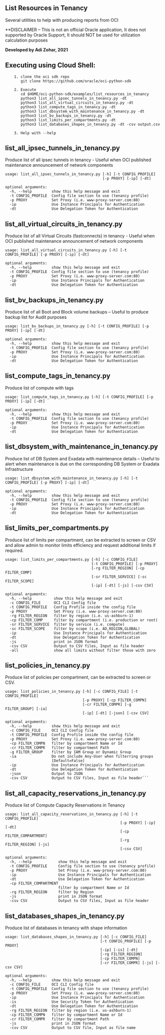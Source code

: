 ## List Resources in Tenancy

Several utilities to help with producing reports from OCI

**DISCLAIMER – This is not an official Oracle application,  It does not supported by Oracle Support, It should NOT be used for utilization calculation purposes

**Developed by Adi Zohar, 2021**

## Executing using Cloud Shell:
```
    1. clone the oci sdk repo
       git clone https://github.com/oracle/oci-python-sdk

    2. Execute
       cd $HOME/oci-python-sdk/examples/list_resources_in_tenancy
       python3 list_all_ipsec_tunnels_in_tenancy.py -dt
       python3 list_all_virtual_circuits_in_tenancy.py -dt
       python3 list_compute_tags_in_tenancy.py -dt
       python3 list_dbsystem_with_maintenance_in_tenancy.py -dt
       python3 list_bv_backups_in_tenancy.py -dt
       python3 list_limits_per_compartments.py -dt
       python3 list_databases_shapes_in_tenancy.py -dt -csv output.csv

    3. Help with --help
```

## list_all_ipsec_tunnels_in_tenancy.py
Produce list of all ipsec tunnels in tenancy  - Useful when OCI published maintenance announcement of network components

```
usage: list_all_ipsec_tunnels_in_tenancy.py [-h] [-t CONFIG_PROFILE]
                                            [-p PROXY] [-ip] [-dt]

optional arguments:
  -h, --help         show this help message and exit
  -t CONFIG_PROFILE  Config file section to use (tenancy profile)
  -p PROXY           Set Proxy (i.e. www-proxy-server.com:80)
  -ip                Use Instance Principals for Authentication
  -dt                Use Delegation Token for Authentication
```

## list_all_virtual_circuits_in_tenancy.py 
Produce list of all Virtual Circuits (fastconnects) in tenancy - Useful when OCI published maintenance announcement of network components

```
usage: list_all_virtual_circuits_in_tenancy.py [-h] [-t CONFIG_PROFILE] [-p PROXY] [-ip] [-dt]

optional arguments:
  -h, --help         show this help message and exit
  -t CONFIG_PROFILE  Config file section to use (tenancy profile)
  -p PROXY           Set Proxy (i.e. www-proxy-server.com:80)
  -ip                Use Instance Principals for Authentication
  -dt                Use Delegation Token for Authentication
```

## list_bv_backups_in_tenancy.py
Produce list of all Boot and Block volume backups – Useful to produce backup list for Audit purposes

```
usage: list_bv_backups_in_tenancy.py [-h] [-t CONFIG_PROFILE] [-p PROXY] [-ip] [-dt]

optional arguments:
  -h, --help         show this help message and exit
  -t CONFIG_PROFILE  Config file section to use (tenancy profile)
  -p PROXY           Set Proxy (i.e. www-proxy-server.com:80)
  -ip                Use Instance Principals for Authentication
  -dt                Use Delegation Token for Authentication

```

## list_compute_tags_in_tenancy.py
Produce list of compute with tags

```
usage: list_compute_tags_in_tenancy.py [-h] [-t CONFIG_PROFILE] [-p PROXY] [-ip] [-dt]

optional arguments:
  -h, --help         show this help message and exit
  -t CONFIG_PROFILE  Config file section to use (tenancy profile)
  -p PROXY           Set Proxy (i.e. www-proxy-server.com:80)
  -ip                Use Instance Principals for Authentication
  -dt                Use Delegation Token for Authentication
```

## list_dbsystem_with_maintenance_in_tenancy.py
Produce list of DB System and Exadata with maintenance details – Useful to alert when maintenance is due on the corresponding DB System or Exadata Infrastructure

```
usage: list_dbsystem_with_maintenance_in_tenancy.py [-h] [-t CONFIG_PROFILE] [-p PROXY] [-ip] [-dt]

optional arguments:
  -h, --help         show this help message and exit
  -t CONFIG_PROFILE  Config file section to use (tenancy profile)
  -p PROXY           Set Proxy (i.e. www-proxy-server.com:80)
  -ip                Use Instance Principals for Authentication
  -dt                Use Delegation Token for Authentication
```

## list_limits_per_compartments.py
Produce list of limits per compartment, can be extracted to screen or CSV and allow admin to monitor limits efficiency and request additional limits if required.

```
usage: list_limits_per_compartments.py [-h] [-c CONFIG_FILE]
                                       [-t CONFIG_PROFILE] [-p PROXY]
                                       [-rg FILTER_REGION] [-cp FILTER_COMP]
                                       [-sr FILTER_SERVICE] [-sc FILTER_SCOPE]
                                       [-ip] [-dt] [-js] [-csv CSV]

optional arguments:
  -h, --help          show this help message and exit
  -c CONFIG_FILE      OCI CLI Config file
  -t CONFIG_PROFILE   Config Profile inside the config file
  -p PROXY            Set Proxy (i.e. www-proxy-server.com:80)
  -rg FILTER_REGION   filter by region (i.e. us-ashburn-1)
  -cp FILTER_COMP     filter by compartment (i.e. production or root)
  -sr FILTER_SERVICE  filter by service (i.e. compute)
  -sc FILTER_SCOPE    filter by scope (i.e. AD,REGION,GLOBAL)
  -ip                 Use Instance Principals for Authentication
  -dt                 Use Delegation Token for Authentication
  -js                 print in JSON format
  -csv CSV            Output to CSV files, Input as file header
  -all                show all limits without filter those with zero

```

## list_policies_in_tenancy.py
Produce list of policies per compartment, can be extracted to screen or CSV.

```
usage: list_policies_in_tenancy.py [-h] [-c CONFIG_FILE] [-t CONFIG_PROFILE]
                                   [-p PROXY] [-cp FILTER_COMPN]
                                   [-cr FILTER_COMPR] [-g FILTER_GROUP] [-ia]
                                   [-ip] [-dt] [-json] [-csv CSV]

optional arguments:
  -h, --help         show this help message and exit
  -c CONFIG_FILE     OCI CLI Config file
  -t CONFIG_PROFILE  Config Profile inside the config file
  -p PROXY           Set Proxy (i.e. www-proxy-server.com:80)
  -cp FILTER_COMPN   filter by compartment Name or Id
  -cr FILTER_COMPR   filter by compartment Path
  -g FILTER_GROUP    filter by IAM Group or Dynamic Group
  -ia                Do not include Any-User when filterring groups
                     [Default=False]
  -ip                Use Instance Principals for Authentication
  -dt                Use Delegation Token for Authentication
  -json              Output to JSON
  -csv CSV           Output to CSV files, Input as file header```
```

## list_all_capacity_reservations_in_tenancy.py
Produce list of Compute Capacity Reservations in Tenancy

```
usage: list_all_capacity_reservations_in_tenancy.py [-h] [-t CONFIG_PROFILE]
                                                    [-p PROXY] [-ip] [-dt]
                                                    [-cp FILTER_COMPARTMENT]
                                                    [-rg FILTER_REGION] [-js]
                                                    [-csv CSV]

optional arguments:
  -h, --help            show this help message and exit
  -t CONFIG_PROFILE     Config file section to use (tenancy profile)
  -p PROXY              Set Proxy (i.e. www-proxy-server.com:80)
  -ip                   Use Instance Principals for Authentication
  -dt                   Use Delegation Token for Authentication
  -cp FILTER_COMPARTMENT
                        filter by compartment Name or Id
  -rg FILTER_REGION     filter by Region
  -js                   print in JSON format
  -csv CSV              Output to CSV files, Input as file header
```

## list_databases_shapes_in_tenancy.py
Produce list of databases in tenancy with shape information

```
usage: list_databases_shapes_in_tenancy.py [-h] [-c CONFIG_FILE]
                                           [-t CONFIG_PROFILE] [-p PROXY]
                                           [-ip] [-is] [-dt]
                                           [-rg FILTER_REGION]
                                           [-cp FILTER_COMPN]
                                           [-cr FILTER_COMPR] [-js] [-csv CSV]

optional arguments:
  -h, --help         show this help message and exit
  -c CONFIG_FILE     OCI CLI Config file
  -t CONFIG_PROFILE  Config file section to use (tenancy profile)
  -p PROXY           Set Proxy (i.e. www-proxy-server.com:80)
  -ip                Use Instance Principals for Authentication
  -is                Use Security Token for Authentication
  -dt                Use Delegation Token for Authentication
  -rg FILTER_REGION  filter by region (i.e. us-ashburn-1)
  -cp FILTER_COMPN   filter by compartment Name or Id
  -cr FILTER_COMPR   filter by compartment Path
  -js                print in JSON format
  -csv CSV           Output to CSV file, Input as file name
```